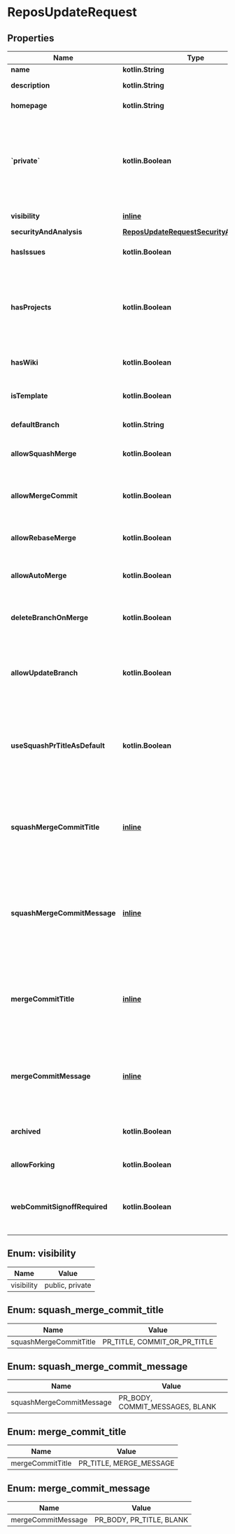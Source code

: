 
# ReposUpdateRequest

## Properties
Name | Type | Description | Notes
------------ | ------------- | ------------- | -------------
**name** | **kotlin.String** | The name of the repository. |  [optional]
**description** | **kotlin.String** | A short description of the repository. |  [optional]
**homepage** | **kotlin.String** | A URL with more information about the repository. |  [optional]
**&#x60;private&#x60;** | **kotlin.Boolean** | Either &#x60;true&#x60; to make the repository private or &#x60;false&#x60; to make it public. Default: &#x60;false&#x60;.   **Note**: You will get a &#x60;422&#x60; error if the organization restricts [changing repository visibility](https://docs.github.com/articles/repository-permission-levels-for-an-organization#changing-the-visibility-of-repositories) to organization owners and a non-owner tries to change the value of private. |  [optional]
**visibility** | [**inline**](#Visibility) | The visibility of the repository. |  [optional]
**securityAndAnalysis** | [**ReposUpdateRequestSecurityAndAnalysis**](ReposUpdateRequestSecurityAndAnalysis.md) |  |  [optional]
**hasIssues** | **kotlin.Boolean** | Either &#x60;true&#x60; to enable issues for this repository or &#x60;false&#x60; to disable them. |  [optional]
**hasProjects** | **kotlin.Boolean** | Either &#x60;true&#x60; to enable projects for this repository or &#x60;false&#x60; to disable them. **Note:** If you&#39;re creating a repository in an organization that has disabled repository projects, the default is &#x60;false&#x60;, and if you pass &#x60;true&#x60;, the API returns an error. |  [optional]
**hasWiki** | **kotlin.Boolean** | Either &#x60;true&#x60; to enable the wiki for this repository or &#x60;false&#x60; to disable it. |  [optional]
**isTemplate** | **kotlin.Boolean** | Either &#x60;true&#x60; to make this repo available as a template repository or &#x60;false&#x60; to prevent it. |  [optional]
**defaultBranch** | **kotlin.String** | Updates the default branch for this repository. |  [optional]
**allowSquashMerge** | **kotlin.Boolean** | Either &#x60;true&#x60; to allow squash-merging pull requests, or &#x60;false&#x60; to prevent squash-merging. |  [optional]
**allowMergeCommit** | **kotlin.Boolean** | Either &#x60;true&#x60; to allow merging pull requests with a merge commit, or &#x60;false&#x60; to prevent merging pull requests with merge commits. |  [optional]
**allowRebaseMerge** | **kotlin.Boolean** | Either &#x60;true&#x60; to allow rebase-merging pull requests, or &#x60;false&#x60; to prevent rebase-merging. |  [optional]
**allowAutoMerge** | **kotlin.Boolean** | Either &#x60;true&#x60; to allow auto-merge on pull requests, or &#x60;false&#x60; to disallow auto-merge. |  [optional]
**deleteBranchOnMerge** | **kotlin.Boolean** | Either &#x60;true&#x60; to allow automatically deleting head branches when pull requests are merged, or &#x60;false&#x60; to prevent automatic deletion. |  [optional]
**allowUpdateBranch** | **kotlin.Boolean** | Either &#x60;true&#x60; to always allow a pull request head branch that is behind its base branch to be updated even if it is not required to be up to date before merging, or false otherwise. |  [optional]
**useSquashPrTitleAsDefault** | **kotlin.Boolean** | Either &#x60;true&#x60; to allow squash-merge commits to use pull request title, or &#x60;false&#x60; to use commit message. **This property has been deprecated. Please use &#x60;squash_merge_commit_title&#x60; instead. |  [optional]
**squashMergeCommitTitle** | [**inline**](#SquashMergeCommitTitle) | The default value for a squash merge commit title:  - &#x60;PR_TITLE&#x60; - default to the pull request&#39;s title. - &#x60;COMMIT_OR_PR_TITLE&#x60; - default to the commit&#39;s title (if only one commit) or the pull request&#39;s title (when more than one commit). |  [optional]
**squashMergeCommitMessage** | [**inline**](#SquashMergeCommitMessage) | The default value for a squash merge commit message:  - &#x60;PR_BODY&#x60; - default to the pull request&#39;s body. - &#x60;COMMIT_MESSAGES&#x60; - default to the branch&#39;s commit messages. - &#x60;BLANK&#x60; - default to a blank commit message. |  [optional]
**mergeCommitTitle** | [**inline**](#MergeCommitTitle) | The default value for a merge commit title.  - &#x60;PR_TITLE&#x60; - default to the pull request&#39;s title. - &#x60;MERGE_MESSAGE&#x60; - default to the classic title for a merge message (e.g., Merge pull request #123 from branch-name). |  [optional]
**mergeCommitMessage** | [**inline**](#MergeCommitMessage) | The default value for a merge commit message.  - &#x60;PR_TITLE&#x60; - default to the pull request&#39;s title. - &#x60;PR_BODY&#x60; - default to the pull request&#39;s body. - &#x60;BLANK&#x60; - default to a blank commit message. |  [optional]
**archived** | **kotlin.Boolean** | Whether to archive this repository. &#x60;false&#x60; will unarchive a previously archived repository. |  [optional]
**allowForking** | **kotlin.Boolean** | Either &#x60;true&#x60; to allow private forks, or &#x60;false&#x60; to prevent private forks. |  [optional]
**webCommitSignoffRequired** | **kotlin.Boolean** | Either &#x60;true&#x60; to require contributors to sign off on web-based commits, or &#x60;false&#x60; to not require contributors to sign off on web-based commits. |  [optional]


<a id="Visibility"></a>
## Enum: visibility
Name | Value
---- | -----
visibility | public, private


<a id="SquashMergeCommitTitle"></a>
## Enum: squash_merge_commit_title
Name | Value
---- | -----
squashMergeCommitTitle | PR_TITLE, COMMIT_OR_PR_TITLE


<a id="SquashMergeCommitMessage"></a>
## Enum: squash_merge_commit_message
Name | Value
---- | -----
squashMergeCommitMessage | PR_BODY, COMMIT_MESSAGES, BLANK


<a id="MergeCommitTitle"></a>
## Enum: merge_commit_title
Name | Value
---- | -----
mergeCommitTitle | PR_TITLE, MERGE_MESSAGE


<a id="MergeCommitMessage"></a>
## Enum: merge_commit_message
Name | Value
---- | -----
mergeCommitMessage | PR_BODY, PR_TITLE, BLANK



